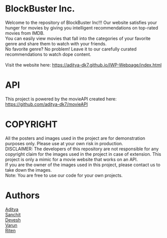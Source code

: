 # BlockBuster Inc.
Welcome to the repository of BlockBuster Inc!!!
Our website satisfies your hunger for movies by giving you intelligent recommendations on top-rated movies from IMDB.<br>
You can easily view movies that fall into the categories of your favorite genre and share them to watch with your friends.<br>
No favorite genre? No problem! Leave it to our carefully curated recommendations to watch dope content.
<br><br>
Visit the website here: https://aditya-dk7.github.io/IWP-Webpage/index.html

# API
This project is powered by the movieAPI created here: https://github.com/aditya-dk7/movieAPI
# COPYRIGHT
All the posters and images used in the project are for demonstration purposes only. Please use at your own risk in production.<br>
DISCLAIMER: The developers of this repository are not responsible for any copyright claim for the images used in the project in case of extension. This project is only a mimic for a movie website that works on an API. <br>
If you are the owner of the images used in this project, please contact us to take down the images.<br>
Note: You are free to use our code for your own projects. 

# Authors
<a href="https://github.com/aditya-dk7" style="color: inherit;">Aditya</a> <br>
<a href="https://github.com/bajajsanchit" style="color: inherit;">Sanchit</a> <br>
<a href="https://github.com/devesh040399" style="color: inherit;">Devesh</a> <br>
<a href="https://github.com/varunchopra17" style="color: inherit;">Varun</a> <br>
<a href="https://github.com/thebarcelonaguy2000" style="color: inherit;">Riten</a> <br>
